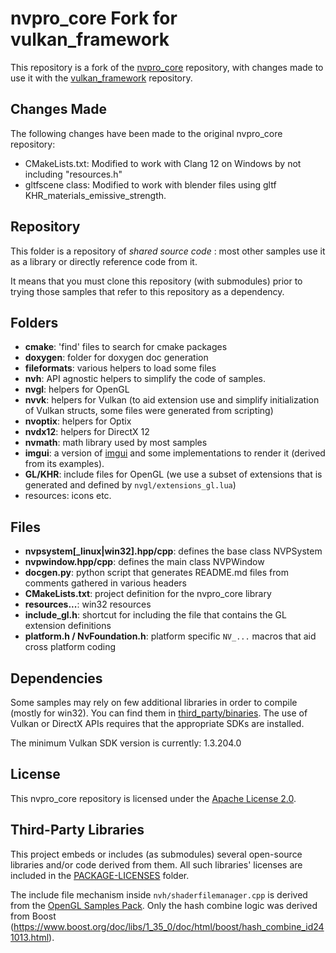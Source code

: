 # nvpro_core Fork for vulkan_framework

This repository is a fork of the [nvpro_core](https://github.com/nvpro-samples/nvpro_core) repository, with changes made to use it with the [vulkan_framework](https://github.com/ThomasConrad/vulkan_framework) repository. 

## Changes Made

The following changes have been made to the original nvpro_core repository:

- CMakeLists.txt: Modified to work with Clang 12 on Windows by not including "resources.h"
- gltfscene class: Modified to work with blender files using gltf KHR_materials_emissive_strength.

## Repository

This folder is a repository of *shared source code* : most other samples use it as a library or directly reference code from it.

It means that you must clone this repository (with submodules) prior to trying those samples that refer to this repository as a dependency.

## Folders

- **cmake**: 'find' files to search for cmake packages
- **doxygen**: folder for doxygen doc generation
- **fileformats**: various helpers to load some files
- **nvh**: API agnostic helpers to simplify the code of samples.
- **nvgl**: helpers for OpenGL
- **nvvk**: helpers for Vulkan (to aid extension use and simplify initialization of Vulkan structs, some files were generated from scripting)
- **nvoptix**: helpers for Optix
- **nvdx12**: helpers for DirectX 12
- **nvmath**: math library used by most samples
- **imgui**: a version of [imgui](https://github.com/ocornut/imgui) and some implementations to render it (derived from its examples).
- **GL/KHR**: include files for OpenGL (we use a subset of extensions that is generated and defined by `nvgl/extensions_gl.lua`)
- resources: icons etc.

## Files

- **nvpsystem\[_linux|win32\].hpp/cpp**: defines the base class NVPSystem
- **nvpwindow.hpp/cpp**: defines the main class NVPWindow
- **docgen.py**: python script that generates README.md files from comments gathered in various headers
- **CMakeLists.txt**: project definition for the nvpro_core library
- **resources...**: win32 resources
- **include_gl.h**: shortcut for including the file that contains the GL extension definitions
- **platform.h / NvFoundation.h**: platform specific `NV_...` macros that aid cross platform coding

## Dependencies

Some samples may rely on few additional libraries in order to compile (mostly for win32). You can find them in [third_party/binaries](https://github.com/nvpro-samples/third_party_binaries). The use of Vulkan or DirectX APIs requires that the appropriate SDKs are installed.

The minimum Vulkan SDK version is currently: 1.3.204.0

## License

This nvpro_core repository is licensed under the [Apache License 2.0](LICENSE).

## Third-Party Libraries

This project embeds or includes (as submodules) several open-source libraries
and/or code derived from them. All such libraries' licenses are included in the
[PACKAGE-LICENSES](PACKAGE-LICENSES) folder.

The include file mechanism inside `nvh/shaderfilemanager.cpp` is derived from
the [OpenGL Samples Pack](https://github.com/g-truc/ogl-samples). Only the hash
combine logic was derived from Boost (https://www.boost.org/doc/libs/1_35_0/doc/html/boost/hash_combine_id241013.html).